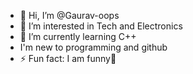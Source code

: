 - 👋 Hi, I’m @Gaurav-oops
- 👀 I’m interested in Tech and Electronics
- 🌱 I’m currently learning C++
- I'm new to programming and github
- ⚡ Fun fact: I am funny🤪

<!---
Gaurav-oops/Gaurav-oops is a ✨ special ✨ repository because its `README.md` (this file) appears on your GitHub profile.
You can click the Preview link to take a look at your changes.
--->
